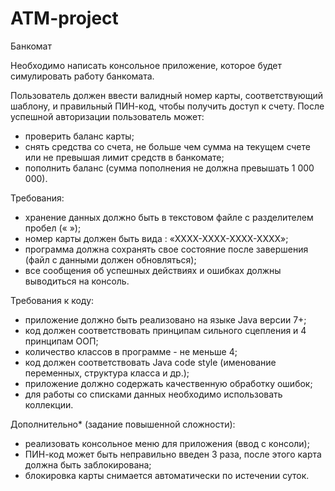 # ATM-project

Банкомат 

Необходимо написать консольное приложение, которое будет симулировать работу банкомата.

Пользователь должен ввести валидный номер карты, соответствующий шаблону, и правильный ПИН-код, чтобы получить доступ к счету. После успешной авторизации пользователь может:

- проверить баланс карты;
- снять средства со счета, не больше чем сумма на текущем счете или не превышая лимит средств в банкомате;
- пополнить баланс (сумма пополнения не должна превышать 1 000 000).

Требования:

- хранение данных должно быть в текстовом файле с разделителем пробел (« »);
- номер карты должен быть вида : «ХХХХ-ХХХХ-ХХХХ-ХХХХ»;
- программа должна сохранять свое состояние после завершения (файл с данными должен обновляться);
- все сообщения об успешных действиях и ошибках должны выводиться на консоль.

Требования к коду:
 
- приложение должно быть реализовано на языке Java версии 7+;
- код должен соответствовать принципам сильного сцепления и 4 принципам ООП;
- количество классов в программе - не меньше 4;
- код должен соответствовать Java code style (именование переменных, структура класса и др.);
- приложение должно содержать качественную обработку ошибок;
- для работы со списками данных необходимо использовать коллекции.

Дополнительно* (задание повышенной сложности):
- реализовать консольное меню для приложения (ввод с консоли);
- ПИН-код может быть неправильно введен 3 раза, после этого карта должна быть заблокирована;
- блокировка карты снимается автоматически по истечении суток.

